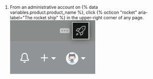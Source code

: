 1. From an administrative account on {% data variables.product.product_name %}, click {% octicon "rocket" aria-label="The rocket ship" %} in the upper-right corner of any page.
![Rocketship icon for accessing site admin settings](/assets/images/enterprise/site-admin-settings/access-new-settings.png)
